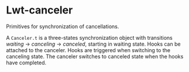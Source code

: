# Lwt-canceler

Primitives for synchronization of cancellations.

A `Canceler.t` is a three-states synchronization object with transitions
*waiting* → *canceling* → *canceled*, starting in waiting state. Hooks can be
attached to the canceler. Hooks are triggered when switching to the canceling
state. The canceler switches to canceled state when the hooks have completed.
